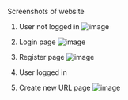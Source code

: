 Screenshots of website

1. User not logged in
![image](https://user-images.githubusercontent.com/127355581/233163111-83162327-64a8-4d94-aa32-a155f0cee529.png)

2. Login page
![image](https://user-images.githubusercontent.com/127355581/233206373-5245c53a-4e39-4efe-af15-f8c5348ba74e.png)

3. Register page
![image](https://user-images.githubusercontent.com/127355581/233206604-38c27863-6b5a-44fc-bddb-472d89dd63d5.png)

5. User logged in

4. Create new URL page
![image](https://user-images.githubusercontent.com/127355581/233178974-13ee29db-b34c-4086-a351-72ca8b0c8fe1.png)
